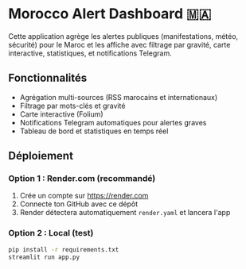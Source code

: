 # Morocco Alert Dashboard 🇲🇦

Cette application agrège les alertes publiques (manifestations, météo, sécurité) pour le Maroc et les affiche avec filtrage par gravité, carte interactive, statistiques, et notifications Telegram.

## Fonctionnalités
- Agrégation multi-sources (RSS marocains et internationaux)
- Filtrage par mots-clés et gravité
- Carte interactive (Folium)
- Notifications Telegram automatiques pour alertes graves
- Tableau de bord et statistiques en temps réel

## Déploiement

### Option 1 : Render.com (recommandé)
1. Crée un compte sur https://render.com
2. Connecte ton GitHub avec ce dépôt
3. Render détectera automatiquement `render.yaml` et lancera l'app

### Option 2 : Local (test)
```bash
pip install -r requirements.txt
streamlit run app.py
```
